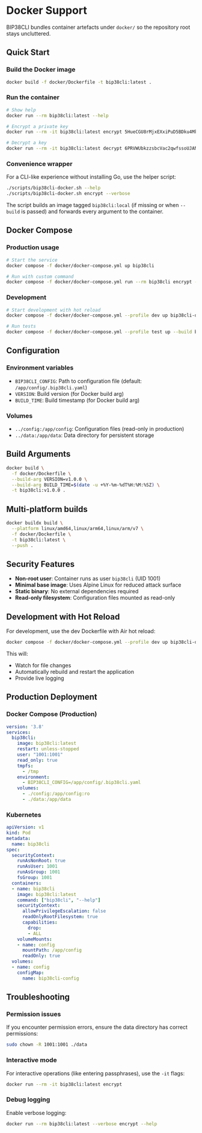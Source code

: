 # Docker Support

BIP38CLI bundles container artefacts under `docker/` so the repository root stays uncluttered.

## Quick Start

### Build the Docker image

```bash
docker build -f docker/Dockerfile -t bip38cli:latest .
```

### Run the container

```bash
# Show help
docker run --rm bip38cli:latest --help

# Encrypt a private key
docker run --rm -it bip38cli:latest encrypt 5HueCGU8rMjxEXxiPuD5BDku4MkFqeZyd4dZ1jvhTVqvbTLvyTJ

# Decrypt a key
docker run --rm -it bip38cli:latest decrypt 6PRVWUbkzzsbcVac2qwfssoUJAN1Xhrg6bNk8J7Nzm5H7kxEbn2Nh2ZoGg
```

### Convenience wrapper

For a CLI-like experience without installing Go, use the helper script:

```bash
./scripts/bip38cli-docker.sh --help
./scripts/bip38cli-docker.sh encrypt --verbose
```

The script builds an image tagged `bip38cli:local` (if missing or when `--build` is passed) and forwards every argument to the container.

## Docker Compose

### Production usage

```bash
# Start the service
docker compose -f docker/docker-compose.yml up bip38cli

# Run with custom command
docker compose -f docker/docker-compose.yml run --rm bip38cli encrypt --help
```

### Development

```bash
# Start development with hot reload
docker compose -f docker/docker-compose.yml --profile dev up bip38cli-dev

# Run tests
docker compose -f docker/docker-compose.yml --profile test up --build bip38cli-test
```

## Configuration

### Environment variables

- `BIP38CLI_CONFIG`: Path to configuration file (default: `/app/config/.bip38cli.yaml`)
- `VERSION`: Build version (for Docker build arg)
- `BUILD_TIME`: Build timestamp (for Docker build arg)

### Volumes

- `../config:/app/config`: Configuration files (read-only in production)
- `../data:/app/data`: Data directory for persistent storage

## Build Arguments

```bash
docker build \
  -f docker/Dockerfile \
  --build-arg VERSION=v1.0.0 \
  --build-arg BUILD_TIME=$(date -u +%Y-%m-%dT%H:%M:%SZ) \
  -t bip38cli:v1.0.0 .
```

## Multi-platform builds

```bash
docker buildx build \
  --platform linux/amd64,linux/arm64,linux/arm/v7 \
  -f docker/Dockerfile \
  -t bip38cli:latest \
  --push .
```

## Security Features

- **Non-root user**: Container runs as user `bip38cli` (UID 1001)
- **Minimal base image**: Uses Alpine Linux for reduced attack surface
- **Static binary**: No external dependencies required
- **Read-only filesystem**: Configuration files mounted as read-only

## Development with Hot Reload

For development, use the dev Dockerfile with Air hot reload:

```bash
docker compose -f docker/docker-compose.yml --profile dev up bip38cli-dev
```

This will:
- Watch for file changes
- Automatically rebuild and restart the application
- Provide live logging

## Production Deployment

### Docker Compose (Production)

```yaml
version: '3.8'
services:
  bip38cli:
    image: bip38cli:latest
    restart: unless-stopped
    user: "1001:1001"
    read_only: true
    tmpfs:
      - /tmp
    environment:
      - BIP38CLI_CONFIG=/app/config/.bip38cli.yaml
    volumes:
      - ./config:/app/config:ro
      - ./data:/app/data
```

### Kubernetes

```yaml
apiVersion: v1
kind: Pod
metadata:
  name: bip38cli
spec:
  securityContext:
    runAsNonRoot: true
    runAsUser: 1001
    runAsGroup: 1001
    fsGroup: 1001
  containers:
  - name: bip38cli
    image: bip38cli:latest
    command: ["bip38cli", "--help"]
    securityContext:
      allowPrivilegeEscalation: false
      readOnlyRootFilesystem: true
      capabilities:
        drop:
        - ALL
    volumeMounts:
    - name: config
      mountPath: /app/config
      readOnly: true
  volumes:
  - name: config
    configMap:
      name: bip38cli-config
```

## Troubleshooting

### Permission issues

If you encounter permission errors, ensure the data directory has correct permissions:

```bash
sudo chown -R 1001:1001 ./data
```

### Interactive mode

For interactive operations (like entering passphrases), use the `-it` flags:

```bash
docker run --rm -it bip38cli:latest encrypt
```

### Debug logging

Enable verbose logging:

```bash
docker run --rm bip38cli:latest --verbose encrypt --help
```
